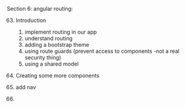 Section 6: angular routing:

63. Introduction

    1. implement routing in our app
    2. understand routing
    3. adding a bootstrap theme
    4. using route guards (prevent access to components -not a real security thing)
    5. using a shared model

64. Creating some more components
65. add nav
66. 



